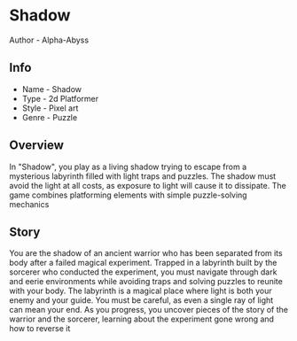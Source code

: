 # Shadow
Author - Alpha-Abyss

<h2>Info</h2>
<ul>
<li>Name - Shadow</li>
<li>Type - 2d Platformer</li>
<li>Style - Pixel art</li>
<li>Genre - Puzzle</li>
</ul>

<h2>Overview</h2>
<P>In "Shadow", you play as a living shadow trying to escape from a mysterious labyrinth filled with light traps and puzzles. The shadow must avoid the light at all costs, as exposure to light will cause it to dissipate. The game combines platforming elements with simple puzzle-solving mechanics</P>

<h2>Story</h2>
<p>You are the shadow of an ancient warrior who has been separated from its body after a failed magical experiment. Trapped in a labyrinth built by the sorcerer who conducted the experiment, you must navigate through dark and eerie environments while avoiding traps and solving puzzles to reunite with your body. The labyrinth is a magical place where light is both your enemy and your guide. You must be careful, as even a single ray of light can mean your end. As you progress, you uncover pieces of the story of the warrior and the sorcerer, learning about the experiment gone wrong and how to reverse it</p>
